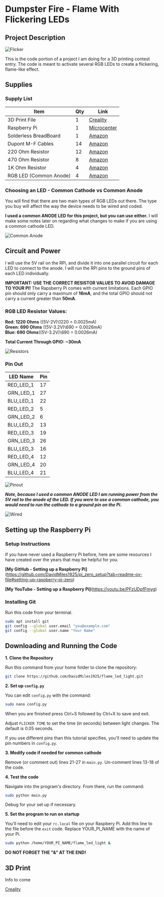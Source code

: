 # Dumpster Fire - Flame With Flickering LEDs

## Project Description

![Flicker](./media/Flicker.gif)

This is the code portion of a project I am doing for a 3D printing contest entry. The code is meant to activate several RGB LEDs to create a flickering, flame-like effect.

## Supplies

### Supply List

| Item                   | Qty | Link                                                                                                      |
| ---------------------- | --- | --------------------------------------------------------------------------------------------------------- |
| 3D Print File          | 1   | [Creality](https://www.crealitycloud.com/user-profile/5069172030)                                         |
| Raspberry Pi           | 1   | [Microcenter](https://www.microcenter.com/product/683270/raspberry-pi-raspberry-pi-zero-w-2-with-headers) |
| Solderless BreadBoard  | 1   | [Amazon](https://www.amazon.com/gp/product/B07LFD4LT6/ref=ppx_yo_dt_b_search_asin_title?ie=UTF8&psc=1)    |
| Dupont M-F Cables      | 14  | [Amazon](https://www.amazon.com/gp/product/B01EV70C78/ref=ppx_yo_dt_b_search_asin_title?ie=UTF8&psc=1)    |
| 220 Ohm Resistor       | 12  | [Amazon](https://www.amazon.com/gp/product/B07ZX2CB6B/ref=ppx_yo_dt_b_search_asin_title?ie=UTF8&psc=1)    |
| 470 Ohm Resistor       | 8   | [Amazon](https://www.amazon.com/gp/product/B07ZX2CB6B/ref=ppx_yo_dt_b_search_asin_title?ie=UTF8&psc=1)    |
| 1K Ohm Resistor        | 4   | [Amazon](https://www.amazon.com/gp/product/B07ZX2CB6B/ref=ppx_yo_dt_b_search_asin_title?ie=UTF8&psc=1)    |
| RGB LED (Common Anode) | 4   | [Amazon](https://www.amazon.com/gp/product/B09BHSDDZ5/ref=ppx_yo_dt_b_search_asin_title?ie=UTF8&psc=1)    |

### Choosing an LED - Common Cathode vs Common Anode

You will find that there are two main types of RGB LEDs out there. The type you buy will affect the way the device needs to be wired and coded.

**I used a common ANODE LED for this project, but you can use either.** I will make some notes later on regarding what changes to make if you are using a common cathode LED.

![Common Anode](./media/RGB_LED_common_anode.jpg)

## Circuit and Power

I will use the 5V rail on the RPi, and divide it into one parallel circuit for each LED to connect to the anode. I will run the RPi pins to the ground pins of each LED individually.

**IMPORTANT: USE THE CORRECT RESISTOR VALUES TO AVOID DAMAGE TO YOUR PI!** The Rapsberry Pi comes with current limitations. Each GPIO pin should only carry a maximum of **16mA**, and the total GPIO should not carry a current greater than **50mA**.

### RGB LED Resistor Values:

**Red: 1220 Ohms** ((5V-2V)\1220 = 0.0025mA)  
**Green: 690 Ohms** ((5V-3.2V)\690 = 0.0026mA)  
**Blue: 690 Ohms**((5V-3.2V)\690 = 0.0026mA)

**Total Current Through GPIO: ~30mA**

![Resistors](./media/breadboard_with_labels.jpg)

### Pin Out

| LED Name  | Pin |
| --------- | --- |
| RED_LED_1 | 17  |
| GRN_LED_1 | 27  |
| BLU_LED_1 | 22  |
| RED_LED_2 | 5   |
| GRN_LED_2 | 6   |
| BLU_LED_2 | 13  |
| RED_LED_3 | 19  |
| GRN_LED_3 | 26  |
| BLU_LED_3 | 16  |
| RED_LED_4 | 12  |
| GRN_LED_4 | 20  |
| BLU_LED_4 | 21  |

![Pinout](./media/pinout_pi_zero.png)

**_Note, because I used a common ANODE LED I am running power from the 5V rail to the anode of the LED. If you were to use a common cathode, you would need to run the cathode to a ground pin on the Pi._**

![Wired](./media/pi_wired_up_new.jpg)

## Setting up the Raspberry Pi

### Setup Instructions

If you have never used a Raspberry Pi before, here are some resources I have created over the years that may be helpful for you.

**[My GitHub - Setting up a Raspberry Pi]**(https://github.com/DavidMiles1925/pi_zero_setup?tab=readme-ov-file#setting-up-raspberry-pi-zero)

**[My YouTube - Setting up a Raspberry Pi]**(https://youtu.be/PFzUDpfFmyg)

### Installing Git

Run this code from your terminal.

```bash
sudo apt install git
git config --global user.email "you@example.com"
git config --global user.name "Your Name"
```

## Downloading and Running the Code

**1. Clone the Repository**

Run this command from your home folder to clone the repository:

```bash
git clone https://github.com/DavidMiles1925/flame_led_light.git
```

**2. Set up `config.py`**

You can edit `config.py` with the command:

```bash
sudo nano config.py
```

When you are finished press Ctrl+S followed by Ctrl+X to save and exit.

Adjust `FLICKER TIME` to set the time (in seconds) between light changes. The default is 0.05 seconds.

If you use different pins than this tutorial specifies, you'll need to update the pin numbers in `config.py`.

**3. Modify code if needed for common cathode**

Remove (or comment out) lines 21-27 in `main.py`. Un-comment lines 13-18 of the code.

**4. Test the code**

Navigate into the program's directory. From there, run the command:

```bash
sudo python main.py
```

Debug for your set up if necessary.

**5. Set the program to run on startup**

You'll need to edit your `rc.local` file on your Raspbery Pi. Add this line to the file before the `exit` code. Replace YOUR_PI_NAME with the name of your Pi.

```bash
sudo python /home/YOUR_PI_NAME/flame_led_light &
```

**DO NOT FORGET THE "&" AT THE END!**

## 3D Print

Info to come

[Creality](https://www.crealitycloud.com/user-profile/5069172030)
